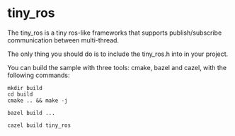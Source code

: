 # tiny_ros
The tiny_ros is a tiny ros-like frameworks that supports publish/subscribe communication between multi-thread.

The only thing you should do is to include the tiny_ros.h into in your project.

You can build the sample with three tools: cmake, bazel and cazel, with the following commands:

    mkdir build
    cd build
    cmake .. && make -j
    
    bazel build ...
    
    cazel build tiny_ros
